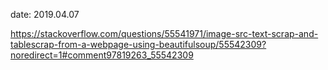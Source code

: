 
date: 2019.04.07

https://stackoverflow.com/questions/55541971/image-src-text-scrap-and-tablescrap-from-a-webpage-using-beautifulsoup/55542309?noredirect=1#comment97819263_55542309

